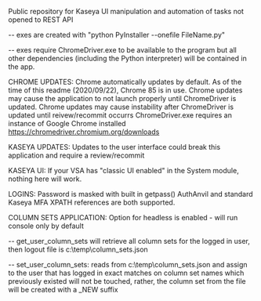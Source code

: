 Public repository for Kaseya UI manipulation and automation of tasks not opened to REST API

-- exes are created with "python PyInstaller --onefile FileName.py"

-- exes require ChromeDriver.exe to be available to the program but all other dependencies (including the Python interpreter) will be contained in the app.

CHROME UPDATES: Chrome automatically updates by default. As of the time of this readme (2020/09/22), Chrome 85 is in use. Chrome updates may cause the application to not launch properly until ChromeDriver is updated. Chrome updates may cause instability after ChromeDriver is updated until reivew/recommit occurrs ChromeDriver.exe requires an instance of Google Chrome installed https://chromedriver.chromium.org/downloads

KASEYA UPDATES: Updates to the user interface could break this application and require a review/recommit

KASEYA UI: If your VSA has "classic UI enabled" in the System module, nothing here will work.

LOGINS: Password is masked with built in getpass() AuthAnvil and standard Kaseya MFA XPATH references are both supported.

COLUMN SETS APPLICATION: Option for headless is enabled - will run console only by default 

-- get_user_column_sets will retrieve all column sets for the logged in user, then logout file is c:\temp\column_sets.json

-- set_user_column_sets: reads from c:\temp\column_sets.json and assign to the user that has logged in exact matches on column set names which previously existed will not be touched, rather, the column set from the file will be created with a _NEW suffix

